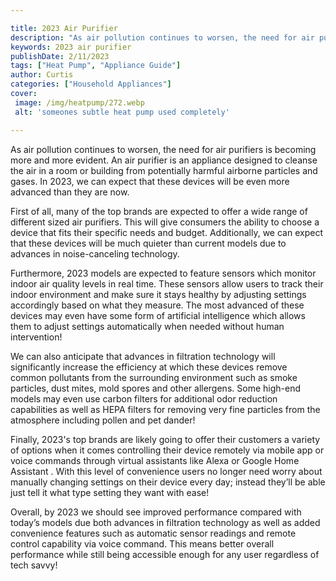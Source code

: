 ```yaml
---

title: 2023 Air Purifier
description: "As air pollution continues to worsen, the need for air purifiers is becoming more and more evident. An air purifier is an applianc...learn more about it now"
keywords: 2023 air purifier
publishDate: 2/11/2023
tags: ["Heat Pump", "Appliance Guide"]
author: Curtis
categories: ["Household Appliances"]
cover: 
 image: /img/heatpump/272.webp
 alt: 'someones subtle heat pump used completely'

---
```


As air pollution continues to worsen, the need for air purifiers is becoming more and more evident. An air purifier is an appliance designed to cleanse the air in a room or building from potentially harmful airborne particles and gases. In 2023, we can expect that these devices will be even more advanced than they are now. 

First of all, many of the top brands are expected to offer a wide range of different sized air purifiers. This will give consumers the ability to choose a device that fits their specific needs and budget. Additionally, we can expect that these devices will be much quieter than current models due to advances in noise-canceling technology. 

Furthermore, 2023 models are expected to feature sensors which monitor indoor air quality levels in real time. These sensors allow users to track their indoor environment and make sure it stays healthy by adjusting settings accordingly based on what they measure. The most advanced of these devices may even have some form of artificial intelligence which allows them to adjust settings automatically when needed without human intervention! 

We can also anticipate that advances in filtration technology will significantly increase the efficiency at which these devices remove common pollutants from the surrounding environment such as smoke particles, dust mites, mold spores and other allergens. Some high-end models may even use carbon filters for additional odor reduction capabilities as well as HEPA filters for removing very fine particles from the atmosphere including pollen and pet dander! 

Finally, 2023's top brands are likely going to offer their customers a variety of options when it comes controlling their device remotely via mobile app or voice commands through virtual assistants like Alexa or Google Home Assistant . With this level of convenience users no longer need worry about manually changing settings on their device every day; instead they’ll be able just tell it what type setting they want with ease! 

Overall, by 2023 we should see improved performance compared with today’s models due both advances in filtration technology as well as added convenience features such as automatic sensor readings and remote control capability via voice command. This means better overall performance while still being accessible enough for any user regardless of tech savvy!
